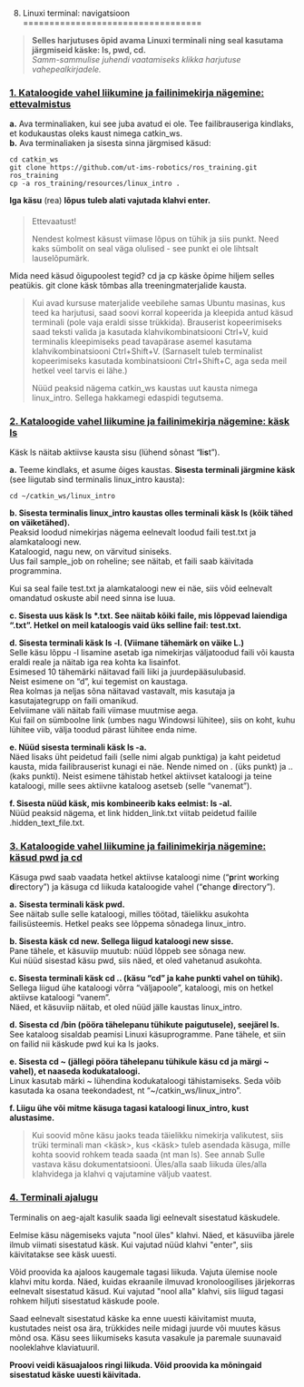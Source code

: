 



 8. Linuxi terminal: navigatsioon
==================================











> 
> 
> **Selles harjutuses õpid avama Linuxi terminali ning seal kasutama järgmiseid käske: ls, pwd, cd.**  
> *Samm-sammulise juhendi vaatamiseks klikka harjutuse vahepealkirjadele.*
> 
> 
> 
> 



### [**1. Kataloogide vahel liikumine ja failinimekirja nägemine: ettevalmistus**](#)






**a.** Ava terminaliaken, kui see juba avatud ei ole. Tee failibrauseriga kindlaks, et kodukaustas oleks kaust nimega catkin\_ws.  
**b.** Ava terminaliaken ja sisesta sinna järgmised käsud:




```
cd catkin_ws
git clone https://github.com/ut-ims-robotics/ros_training.git ros_training
cp -a ros_training/resources/linux_intro .

```


**Iga käsu** (rea) **lõpus tuleb alati vajutada klahvi enter.**




> 
> #### 
>  Ettevaatust!
> 
> 
> 
>  Nendest kolmest käsust viimase lõpus on tühik ja siis punkt. Need kaks sümbolit on seal väga olulised - see punkt ei ole lihtsalt lauselõpumärk.
>  
> 
> 
> 



 Mida need käsud õigupoolest tegid? cd ja cp käske õpime hiljem selles peatükis. git clone käsk tõmbas alla treeningmaterjalide kausta.




> 
> 
>  Kui avad kursuse materjalide veebilehe samas Ubuntu masinas, kus teed ka harjutusi, saad soovi korral kopeerida ja kleepida antud käsud terminali (pole vaja eraldi sisse trükkida). Brauserist kopeerimiseks saad teksti valida ja kasutada klahvikombinatsiooni Ctrl+V, kuid terminalis kleepimiseks pead tavapärase asemel kasutama klahvikombinatsiooni Ctrl+Shift+V. (Sarnaselt tuleb terminalist kopeerimiseks kasutada kombinatsiooni Ctrl+Shift+C, aga seda meil hetkel veel tarvis ei lähe.)
>  
> 
> 
> 
>  Nüüd peaksid nägema catkin\_ws kaustas uut kausta nimega linux\_intro. Sellega hakkamegi edaspidi tegutsema.
>  
> 
> 
> 
> 
> 
> 





### [**2. Kataloogide vahel liikumine ja failinimekirja nägemine: käsk ls**](#)

  
Käsk ls näitab aktiivse kausta sisu (lühend sõnast “**l**i**s**t”).




**a.** Teeme kindlaks, et asume õiges kaustas. **Sisesta terminali järgmine käsk** (see liigutab sind terminalis linux\_intro kausta):




```
cd ~/catkin_ws/linux_intro

```


**b. Sisesta terminalis linux\_intro kaustas olles terminali käsk ls (kõik tähed on väiketähed).**  
Peaksid loodud nimekirjas nägema eelnevalt loodud faili test.txt ja alamkataloogi new.  
Kataloogid, nagu new, on värvitud siniseks.  
Uus fail sample\_job on roheline; see näitab, et faili saab käivitada programmina.




 Kui sa seal faile test.txt ja alamkataloogi new ei näe, siis võid eelnevalt omandatud oskuste abil need sinna ise luua.




**c. Sisesta uus käsk ls \*.txt. See näitab kõiki faile, mis lõppevad laiendiga “.txt”. Hetkel on meil kataloogis vaid üks selline fail: test.txt.**




**d. Sisesta terminali käsk ls -l. (Viimane tähemärk on väike L.)**  
Selle käsu lõppu -l lisamine asetab iga nimekirjas väljatoodud faili või kausta eraldi reale ja näitab iga rea kohta ka lisainfot.  
Esimesed 10 tähemärki näitavad faili liiki ja juurdepääsulubasid.  
Neist esimene on “d”, kui tegemist on kaustaga.  
Rea kolmas ja neljas sõna näitavad vastavalt, mis kasutaja ja kasutajategrupp on faili omanikud.  
Eelviimane väli näitab faili viimase muutmise aega.  
Kui fail on sümboolne link (umbes nagu Windowsi lühitee), siis on koht, kuhu lühitee viib, välja toodud pärast lühitee enda nime.




**e. Nüüd sisesta terminali käsk ls -a.**  
Näed lisaks üht peidetud faili (selle nimi algab punktiga) ja kaht peidetud kausta, mida failibrauserist kunagi ei näe. Nende nimed on . (üks punkt) ja .. (kaks punkti). Neist esimene tähistab hetkel aktiivset kataloogi ja teine kataloogi, mille sees aktiivne kataloog asetseb (selle “vanemat”).




**f. Sisesta nüüd käsk, mis kombineerib kaks eelmist: ls -al.**  
Nüüd peaksid nägema, et link hidden\_link.txt viitab peidetud failile .hidden\_text\_file.txt.




### [**3. Kataloogide vahel liikumine ja failinimekirja nägemine: käsud pwd ja cd**](#)

  
Käsuga pwd saab vaadata hetkel aktiivse kataloogi nime (“**p**rint **w**orking **d**irectory”) ja käsuga cd liikuda kataloogide vahel (“**c**hange **d**irectory”).




**a.** **Sisesta terminali käsk pwd.**  
See näitab sulle selle kataloogi, milles töötad, täielikku asukohta failisüsteemis. Hetkel peaks see lõppema sõnadega linux\_intro.




**b. Sisesta käsk cd new. Sellega liigud kataloogi new sisse.**  
Pane tähele, et käsuviip muutub: nüüd lõppeb see sõnaga new.  
Kui nüüd sisestad käsu pwd, siis näed, et oled vahetanud asukohta.




**c. Sisesta terminali käsk cd .. (käsu “cd” ja kahe punkti vahel on tühik).**  
Sellega liigud ühe kataloogi võrra “väljapoole”, kataloogi, mis on hetkel aktiivse kataloogi “vanem”.  
Näed, et käsuviip näitab, et oled nüüd jälle kaustas linux\_intro.




**d. Sisesta cd /bin (pööra tähelepanu tühikute paigutusele), seejärel ls.**  
See kataloog sisaldab peamisi Linuxi käsuprogramme. Pane tähele, et siin on failid nii käskude pwd kui ka ls jaoks.




**e. Sisesta cd ~ (jällegi pööra tähelepanu tühikule käsu cd ja märgi ~ vahel), et naaseda kodukataloogi.**  
Linux kasutab märki ~ lühendina kodukataloogi tähistamiseks. Seda võib kasutada ka osana teekondadest, nt “~/catkin\_ws/linux\_intro”.




**f. Liigu ühe või mitme käsuga tagasi kataloogi linux\_intro, kust alustasime.**




> 
> 
>  Kui soovid mõne käsu jaoks teada täielikku nimekirja valikutest, siis trüki terminali man <käsk>, kus <käsk> tuleb asendada käsuga, mille kohta soovid rohkem teada saada (nt man ls). See annab Sulle vastava käsu dokumentatsiooni. Üles/alla saab liikuda üles/alla klahvidega ja klahvi q vajutamine väljub vaatest.
> 
> 





### [**4. Terminali ajalugu**](#)

  
Terminalis on aeg-ajalt kasulik saada ligi eelnevalt sisestatud käskudele.




 Eelmise käsu nägemiseks vajuta "nool üles" klahvi. Näed, et käsuviiba järele ilmub viimati sisestatud käsk. Kui vajutad nüüd klahvi "enter", siis käivitatakse see käsk uuesti.




 Võid proovida ka ajaloos kaugemale tagasi liikuda. Vajuta ülemise noole klahvi mitu korda. Näed, kuidas ekraanile ilmuvad kronoloogilises järjekorras eelnevalt sisestatud käsud. Kui vajutad "nool alla" klahvi, siis liigud tagasi rohkem hiljuti sisestatud käskude poole.




Saad eelnevalt sisestatud käske ka enne uuesti käivitamist muuta, kustutades neist osa ära, trükkides neile midagi juurde või muutes käsus mõnd osa. Käsu sees liikumiseks kasuta vasakule ja paremale suunavaid nooleklahve klaviatuuril.




**Proovi veidi käsuajaloos ringi liikuda. Võid proovida ka mõningaid sisestatud käske uuesti käivitada.**




